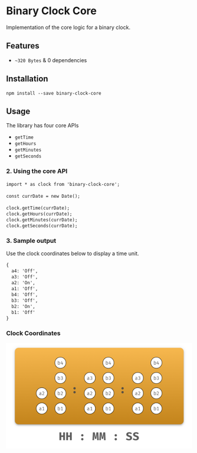 # Binary Clock Core
Implementation of the core logic for a binary clock.

## Features
- `~320 Bytes` & 0 dependencies

## Installation
```
npm install --save binary-clock-core
```

## Usage
The library has four core APIs
- `getTime`
- `getHours`
- `getMinutes`
- `getSeconds`

### 2. Using the core API

```
import * as clock from 'binary-clock-core';

const currDate = new Date();

clock.getTime(currDate);
clock.getHours(currDate);
clock.getMinutes(currDate);
clock.getSeconds(currDate);
```

### 3. Sample output

Use the clock coordinates below to display a time unit.

```
{
  a4: 'Off',
  a3: 'Off',
  a2: 'On',
  a1: 'Off',
  b4: 'Off',
  b3: 'Off',
  b2: 'On',
  b1: 'Off'
}
```

### Clock Coordinates

![Clock Picture](assets/clock.png)
